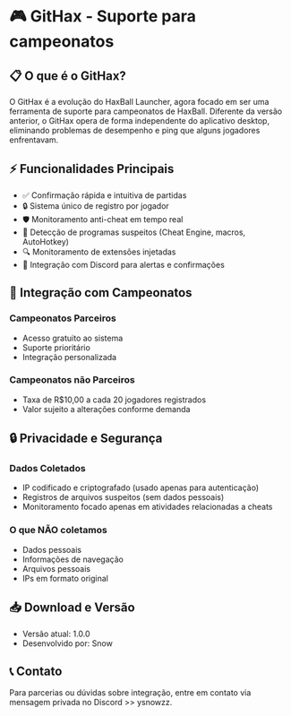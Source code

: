 # 🎮 GitHax - Suporte para campeonatos

## 📋 O que é o GitHax?
O GitHax é a evolução do HaxBall Launcher, agora focado em ser uma ferramenta de suporte para campeonatos de HaxBall. Diferente da versão anterior, o GitHax opera de forma independente do aplicativo desktop, eliminando problemas de desempenho e ping que alguns jogadores enfrentavam.

## ⚡ Funcionalidades Principais
- ✅ Confirmação rápida e intuitiva de partidas
- 🔒 Sistema único de registro por jogador
- 🛡️ Monitoramento anti-cheat em tempo real
- 🤖 Detecção de programas suspeitos (Cheat Engine, macros, AutoHotkey)
- 🔍 Monitoramento de extensões injetadas
- 📢 Integração com Discord para alertas e confirmações

## 💼 Integração com Campeonatos
### Campeonatos Parceiros
- Acesso gratuito ao sistema
- Suporte prioritário
- Integração personalizada

### Campeonatos não Parceiros
- Taxa de R$10,00 a cada 20 jogadores registrados
- Valor sujeito a alterações conforme demanda

## 🔒 Privacidade e Segurança
### Dados Coletados
- IP codificado e criptografado (usado apenas para autenticação)
- Registros de arquivos suspeitos (sem dados pessoais)
- Monitoramento focado apenas em atividades relacionadas a cheats

### O que NÃO coletamos
- Dados pessoais
- Informações de navegação
- Arquivos pessoais
- IPs em formato original

## 📥 Download e Versão
- Versão atual: 1.0.0
- Desenvolvido por: Snow

## 📞 Contato
Para parcerias ou dúvidas sobre integração, entre em contato via mensagem privada no Discord >> ysnowzz. 
